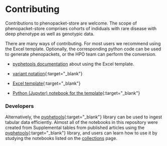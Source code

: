 # Contributing

Contributions to phenopacket-store are welcome. The scope of phenopacket-store comprises cohorts of indiduals with rare disease with deep phenotype as well as genotypic data.

There are many ways of contributing. For most users we recommend using the Excel template. Optionally, the corresponding python code can be used to generate phenopackets, or the HPO team can perform the conversion.

- [pyphetools documentation](https://monarch-initiative.github.io/pyphetools/user-guide/template/) about using the Excel template.

- [variant notation](https://monarch-initiative.github.io/pyphetools/user-guide/variant_notation/){:target="_blank"}
- [Excel template](https://monarch-initiative.github.io/pyphetools/user-guide/excel/){:target="_blank"}
- [Python (Jupyter) notebook for the template](https://monarch-initiative.github.io/pyphetools/user-guide/python_notebook/){:target="_blank"}


### Developers

Alternatively, the [pyphetools](https://monarch-initiative.github.io/pyphetools/){:target="_blank"} library can be used to ingest tabular data efficiently.
Almost all of the notebooks in this repository were created  from Supplemental tables from published articles using the [pyphetools](https://monarch-initiative.github.io/pyphetools/){:target="_blank"} library, and users can learn how to use it by studying the notebooks listed on the [collections](collections.md) page.



